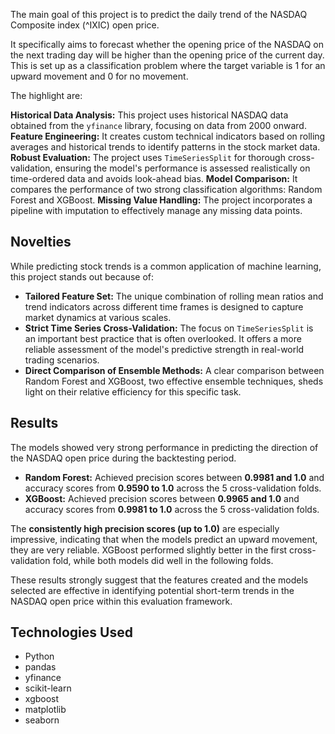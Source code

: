 The main goal of this project is to predict the daily trend of the NASDAQ Composite index (^IXIC) open price.

It specifically aims to forecast whether the opening price of the NASDAQ on the next trading day will be higher than the opening price of the current day. This is set up as a classification problem where the target variable is 1 for an upward movement and 0 for no movement.

The highlight are:

**Historical Data Analysis:** This project uses historical NASDAQ data obtained from the `yfinance` library, focusing on data from 2000 onward.
**Feature Engineering:** It creates custom technical indicators based on rolling averages and historical trends to identify patterns in the stock market data.
**Robust Evaluation:** The project uses `TimeSeriesSplit` for thorough cross-validation, ensuring the model's performance is assessed realistically on time-ordered data and avoids look-ahead bias.
**Model Comparison:** It compares the performance of two strong classification algorithms: Random Forest and XGBoost.
**Missing Value Handling:** The project incorporates a pipeline with imputation to effectively manage any missing data points.

## Novelties

While predicting stock trends is a common application of machine learning, this project stands out because of:
*   **Tailored Feature Set:** The unique combination of rolling mean ratios and trend indicators across different time frames is designed to capture market dynamics at various scales.
*   **Strict Time Series Cross-Validation:** The focus on `TimeSeriesSplit` is an important best practice that is often overlooked. It offers a more reliable assessment of the model's predictive strength in real-world trading scenarios.
*   **Direct Comparison of Ensemble Methods:** A clear comparison between Random Forest and XGBoost, two effective ensemble techniques, sheds light on their relative efficiency for this specific task.

## Results

The models showed very strong performance in predicting the direction of the NASDAQ open price during the backtesting period.

*   **Random Forest:** Achieved precision scores between **0.9981 and 1.0** and accuracy scores from **0.9590 to 1.0** across the 5 cross-validation folds.
*   **XGBoost:** Achieved precision scores between **0.9965 and 1.0** and accuracy scores from **0.9981 to 1.0** across the 5 cross-validation folds.

The **consistently high precision scores (up to 1.0)** are especially impressive, indicating that when the models predict an upward movement, they are very reliable. XGBoost performed slightly better in the first cross-validation fold, while both models did well in the following folds.

These results strongly suggest that the features created and the models selected are effective in identifying potential short-term trends in the NASDAQ open price within this evaluation framework.

## Technologies Used

*   Python
*   pandas
*   yfinance
*   scikit-learn
*   xgboost
*   matplotlib
*   seaborn
